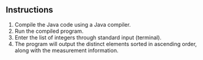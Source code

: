 ## Instructions

1. Compile the Java code using a Java compiler.
2. Run the compiled program.
3. Enter the list of integers through standard input (terminal).
4. The program will output the distinct elements sorted in ascending order, along with the measurement information.